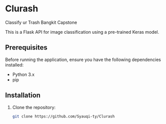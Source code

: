 # Clurash

Classify ur Trash Bangkit Capstone

This is a Flask API for image classification using a pre-trained Keras model.

## Prerequisites

Before running the application, ensure you have the following dependencies installed:

- Python 3.x
- pip

## Installation

1. Clone the repository:

   ```bash
   git clone https://github.com/Syauqi-ty/Clurash
   ```
